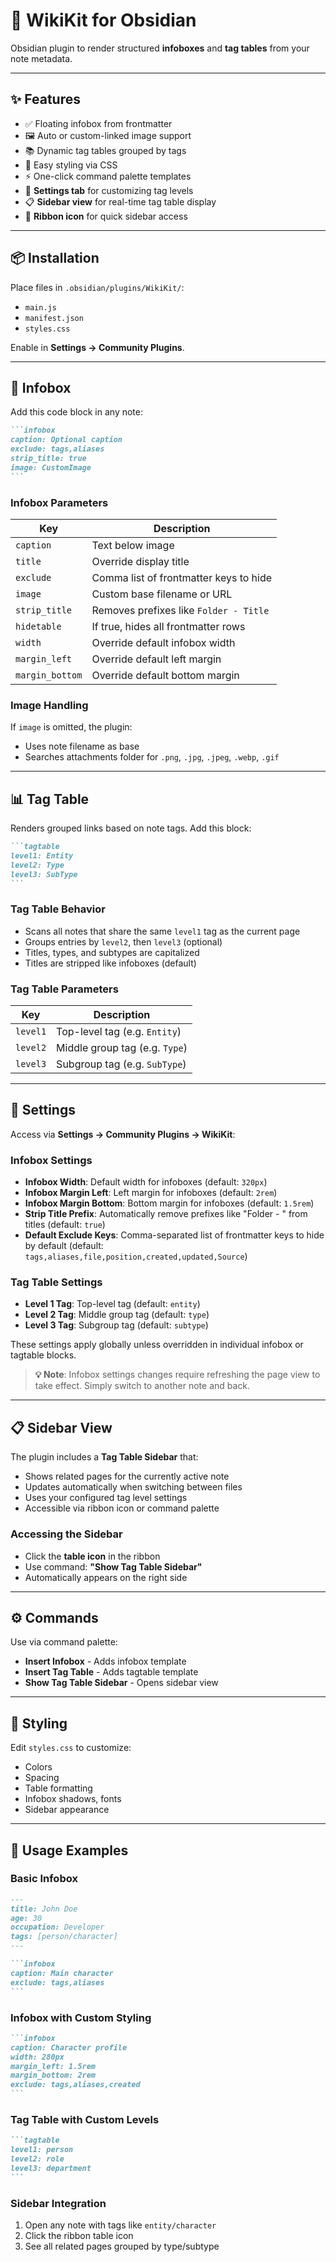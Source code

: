 # 🧠 WikiKit for Obsidian

Obsidian plugin to render structured **infoboxes** and **tag tables** from your note metadata.

---

## ✨ Features

* ✅ Floating infobox from frontmatter
* 🖼️ Auto or custom-linked image support
* 📚 Dynamic tag tables grouped by tags
* 🎨 Easy styling via CSS
* ⚡ One-click command palette templates
* 🔧 **Settings tab** for customizing tag levels
* 📋 **Sidebar view** for real-time tag table display
* 🎯 **Ribbon icon** for quick sidebar access

---

## 📦 Installation

Place files in `.obsidian/plugins/WikiKit/`:

* `main.js`
* `manifest.json`
* `styles.css`

Enable in **Settings → Community Plugins**.

---

## 📄 Infobox

Add this code block in any note:

````markdown
```infobox
caption: Optional caption
exclude: tags,aliases
strip_title: true
image: CustomImage
```
````

### Infobox Parameters

| Key           | Description                            |
| ------------- | -------------------------------------- |
| `caption`     | Text below image                       |
| `title`       | Override display title                 |
| `exclude`     | Comma list of frontmatter keys to hide |
| `image`       | Custom base filename or URL            |
| `strip_title` | Removes prefixes like `Folder - Title` |
| `hidetable`   | If true, hides all frontmatter rows    |
| `width`       | Override default infobox width         |
| `margin_left` | Override default left margin           |
| `margin_bottom` | Override default bottom margin       |

### Image Handling

If `image` is omitted, the plugin:

* Uses note filename as base
* Searches attachments folder for `.png`, `.jpg`, `.jpeg`, `.webp`, `.gif`

---

## 📊 Tag Table

Renders grouped links based on note tags. Add this block:

````markdown
```tagtable
level1: Entity
level2: Type
level3: SubType
```
````

### Tag Table Behavior

* Scans all notes that share the same `level1` tag as the current page
* Groups entries by `level2`, then `level3` (optional)
* Titles, types, and subtypes are capitalized
* Titles are stripped like infoboxes (default)

### Tag Table Parameters

| Key      | Description                    |
| -------- | ------------------------------ |
| `level1` | Top-level tag (e.g. `Entity`)  |
| `level2` | Middle group tag (e.g. `Type`) |
| `level3` | Subgroup tag (e.g. `SubType`)  |

---

## 🔧 Settings

Access via **Settings → Community Plugins → WikiKit**:

### Infobox Settings

* **Infobox Width**: Default width for infoboxes (default: `320px`)
* **Infobox Margin Left**: Left margin for infoboxes (default: `2rem`)
* **Infobox Margin Bottom**: Bottom margin for infoboxes (default: `1.5rem`)
* **Strip Title Prefix**: Automatically remove prefixes like "Folder - " from titles (default: `true`)
* **Default Exclude Keys**: Comma-separated list of frontmatter keys to hide by default (default: `tags,aliases,file,position,created,updated,Source`)

### Tag Table Settings

* **Level 1 Tag**: Top-level tag (default: `entity`)
* **Level 2 Tag**: Middle group tag (default: `type`) 
* **Level 3 Tag**: Subgroup tag (default: `subtype`)

These settings apply globally unless overridden in individual infobox or tagtable blocks.

> **💡 Note**: Infobox settings changes require refreshing the page view to take effect. Simply switch to another note and back.

---

## 📋 Sidebar View

The plugin includes a **Tag Table Sidebar** that:

* Shows related pages for the currently active note
* Updates automatically when switching between files
* Uses your configured tag level settings
* Accessible via ribbon icon or command palette

### Accessing the Sidebar

* Click the **table icon** in the ribbon
* Use command: **"Show Tag Table Sidebar"**
* Automatically appears on the right side

---

## ⚙️ Commands

Use via command palette:

* **Insert Infobox** - Adds infobox template
* **Insert Tag Table** - Adds tagtable template  
* **Show Tag Table Sidebar** - Opens sidebar view

---

## 🎨 Styling

Edit `styles.css` to customize:

* Colors
* Spacing
* Table formatting
* Infobox shadows, fonts
* Sidebar appearance

---

## 📝 Usage Examples

### Basic Infobox
````markdown
---
title: John Doe
age: 30
occupation: Developer
tags: [person/character]
---

```infobox
caption: Main character
exclude: tags,aliases
```
````

### Infobox with Custom Styling
````markdown
```infobox
caption: Character profile
width: 280px
margin_left: 1.5rem
margin_bottom: 2rem
exclude: tags,aliases,created
```
````

### Tag Table with Custom Levels
````markdown
```tagtable
level1: person
level2: role
level3: department
```
````

### Sidebar Integration
1. Open any note with tags like `entity/character`
2. Click the ribbon table icon
3. See all related pages grouped by type/subtype

